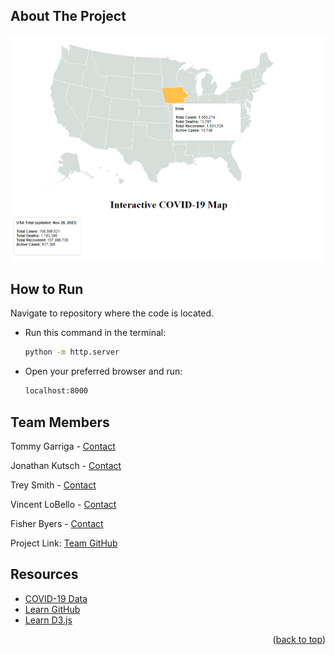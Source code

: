 <a name="readme-top"></a>


<!-- ABOUT THE PROJECT -->
## About The Project

[![Map](output.png)](DataVis/output,png)


## How to Run

Navigate to repository where the code is located.
* Run this command in the terminal:
  ```sh
  python -m http.server
  ```
* Open your preferred browser and run:
  ```sh
  localhost:8000
  ```


## Team Members

Tommy Garriga - [Contact](tommygarriga@tamu.edu)

Jonathan Kutsch - [Contact](jonathankutsch@tamu.edu)

Trey Smith - [Contact](totreysmith@tamu.edu)

Vincent LoBello - [Contact](vlobello@tamu.edu)

Fisher Byers - [Contact](fisherbyers@tamu.edu)

Project Link: [Team GitHub](https://github.com/TreeSmith23/DataVis)


## Resources

* [COVID-19 Data](https://www.worldometers.info/coronavirus/country/us/)
* [Learn GitHub](https://docs.github.com/get-started)
* [Learn D3.js](https://d3js.org/)

<p align="right">(<a href="#readme-top">back to top</a>)</p>
